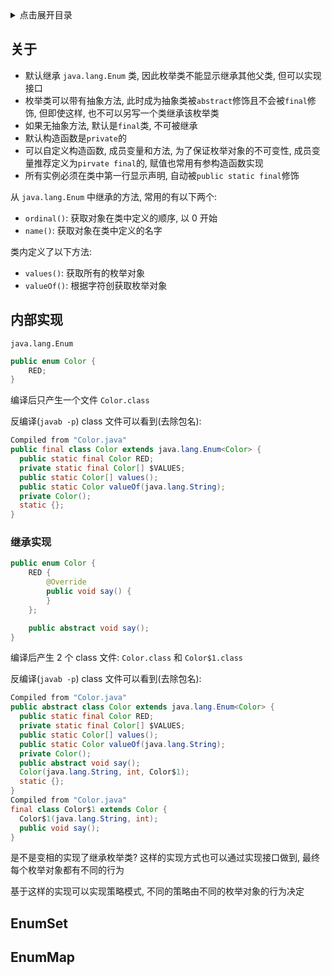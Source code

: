 <details>
<summary>点击展开目录</summary>
<!-- TOC -->

- [关于](#关于)
- [内部实现](#内部实现)
    - [继承实现](#继承实现)
- [EnumSet](#enumset)
- [EnumMap](#enummap)

<!-- /TOC -->
</details>


## 关于

* 默认继承 `java.lang.Enum` 类, 因此枚举类不能显示继承其他父类, 但可以实现接口
* 枚举类可以带有抽象方法, 此时成为抽象类被`abstract`修饰且不会被`final`修饰, 但即使这样, 也不可以另写一个类继承该枚举类
* 如果无抽象方法, 默认是`final`类, 不可被继承
* 默认构造函数是`private`的
* 可以自定义构造函数, 成员变量和方法, 为了保证枚举对象的不可变性, 成员变量推荐定义为`pirvate final`的, 赋值也常用有参构造函数实现
* 所有实例必须在类中第一行显示声明, 自动被`public static final`修饰

从 `java.lang.Enum` 中继承的方法, 常用的有以下两个:

* `ordinal()`: 获取对象在类中定义的顺序, 以 0 开始
* `name()`: 获取对象在类中定义的名字

类内定义了以下方法:
* `values()`: 获取所有的枚举对象
* `valueOf()`: 根据字符创获取枚举对象

## 内部实现


`java.lang.Enum`

```Java
public enum Color {
    RED;
}
```
编译后只产生一个文件 `Color.class`

反编译(`javab -p`) class 文件可以看到(去除包名):
```Java
Compiled from "Color.java"
public final class Color extends java.lang.Enum<Color> {
  public static final Color RED;
  private static final Color[] $VALUES;
  public static Color[] values();
  public static Color valueOf(java.lang.String);
  private Color();
  static {};
}

```

### 继承实现

```Java
public enum Color {
    RED {
        @Override
        public void say() {
        }
    };

    public abstract void say();
}
```

编译后产生 2 个 class 文件: `Color.class` 和 `Color$1.class`

反编译(`javab -p`) class 文件可以看到(去除包名):

```Java
Compiled from "Color.java"
public abstract class Color extends java.lang.Enum<Color> {
  public static final Color RED;
  private static final Color[] $VALUES;
  public static Color[] values();
  public static Color valueOf(java.lang.String);
  private Color();
  public abstract void say();
  Color(java.lang.String, int, Color$1);
  static {};
}
Compiled from "Color.java"
final class Color$1 extends Color {
  Color$1(java.lang.String, int);
  public void say();
}
```

是不是变相的实现了继承枚举类? 这样的实现方式也可以通过实现接口做到, 最终每个枚举对象都有不同的行为

基于这样的实现可以实现策略模式, 不同的策略由不同的枚举对象的行为决定

## EnumSet 

## EnumMap


